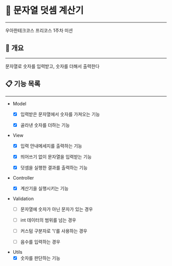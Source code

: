 # 🧮 문자열 덧셈 계산기

------

우아한테크코스 프리코스 1주차 미션


## 📌 개요

------

문자열로 숫자를 입력받고, 숫자를 더해서 출력한다


## 📋 기능 목록

------

- Model
    - [x] 입력받은 문자열에서 숫자를 가져오는 기능
    - [x] 골라낸 숫자를 더하는 기능


- View
    - [x] 입력 안내메세지를 출력하는 기능
    - [x] 띄어쓰기 없이 문자열을 입력받는 기능
    - [x] 덧셈을 실행한 결과를 출력하는 기능


- Controller
    - [x] 계산기을 실행시키는 기능


- Validation
    - [ ] 문자열에 숫자가 아닌 문자가 있는 경우
    - [ ] int 데이터의 범위를 넘는 경우
    - [ ] 커스텀 구분자로 '\\'를 사용하는 경우
    - [ ] 음수를 입력하는 경우


- Utils
    - [x] 숫자를 판단하는 기능